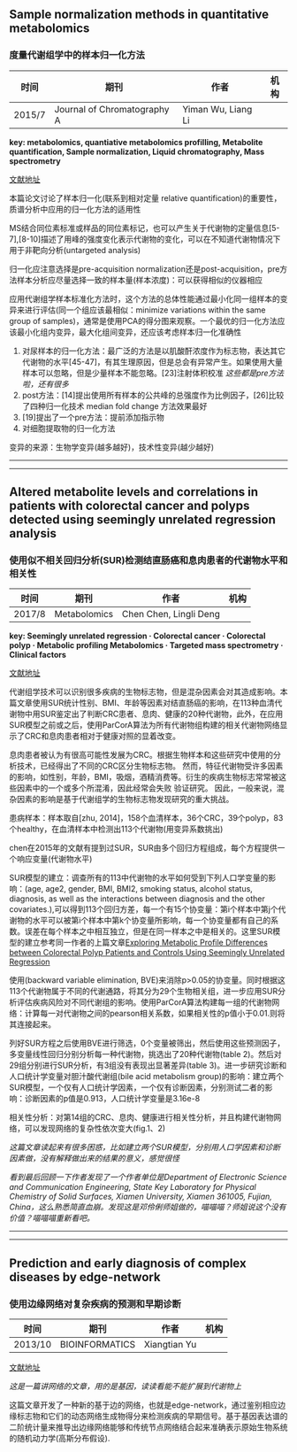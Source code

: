 ## Sample normalization methods in quantitative metabolomics
### 度量代谢组学中的样本归一化方法

时间 | 期刊 | 作者 | 机构
-|-|-|-
2015/7 | Journal of Chromatography A| Yiman Wu, Liang Li | |

**key: metabolomics, quantiative metabolomics profilling, Metabolite quantification, Sample normalization, Liquid chromatography, Mass spectrometry**

[文献地址](https://www.ncbi.nlm.nih.gov/pubmed/26763302)

本篇论文讨论了样本归一化(联系到相对定量 relative quantification)的重要性，质谱分析中应用的归一化方法的适用性

MS结合同位素标准或样品的同位素标记，也可以产生关于代谢物的定量信息[5-7],[8-10]描述了用峰的强度变化表示代谢物的变化，可以在不知道代谢物情况下用于非靶向分析(untargeted analysis)

归一化应注意选择是pre-acquisition normalization还是post-acquisition，pre方法样本分析应尽量选择一致的样本量(样本浓度)：可以获得相似的仪器相应

应用代谢组学样本标准化方法时，这个方法的总体性能通过最小化同一组样本的变异来进行评估(同一个组应该最相似：minimize variations within the same group of samples)，通常是使用PCA的得分图来观察。一个最优的归一化方法应该最小化组内变异，最大化组间变异，还应该考虑样本归一化准确性

1. 对尿样本的归一化方法：最广泛的方法是以肌酸酐浓度作为标志物，表达其它代谢物的水平[45-47]，有其生理原因，但是总会有异常产生。如果使用大量样本可以忽略，但是少量样本不能忽略。[23]注射体积校准 *这些都是pre方法啦，还有很多*
2. post方法：[14]提出使用所有样本的公共峰的总强度作为比例因子，[26]比较了四种归一化技术 median fold change 方法效果最好
3. [19]提出了一个pre方法：提前添加指示物
4. 对细胞提取物的归一化方法

变异的来源：生物学变异(越多越好)，技术性变异(越少越好)

***
***

## Altered metabolite levels and correlations in patients with colorectal cancer and polyps detected using seemingly unrelated regression analysis

### 使用似不相关回归分析(SUR)检测结直肠癌和息肉患者的代谢物水平和相关性

时间 | 期刊 | 作者 | 机构
-|-|-|-
2017/8 | Metabolomics | Chen Chen,  Lingli Deng | 

**key: Seemingly unrelated regression · Colorectal cancer · Colorectal polyp · Metabolic profiling Metabolomics · Targeted mass spectrometry · Clinical factors**

[文献地址](https://link.springer.com/article/10.1007%2Fs11306-017-1265-0)

代谢组学技术可以识别很多疾病的生物标志物，但是混杂因素会对其造成影响。本篇文章使用SUR统计性别、BMI、年龄等因素对结直肠癌的影响，在113种血清代谢物中用SUR鉴定出了判断CRC患者、息肉、健康的20种代谢物，此外，在应用SUR模型之前或之后，使用ParCorA算法为所有代谢物组构建的相关代谢物网络显示了CRC和息肉患者相对于健康对照的显着改变。

息肉患者被认为有很高可能性发展为CRC。根据生物样本和这些研究中使用的分析技术，已经得出了不同的CRC区分生物标志物。 然而，特征代谢物受许多因素的影响，如性别，年龄，BMI，吸烟，酒精消费等。衍生的疾病生物标志常常被这些因素中的一个或多个所混淆，因此经常会失败 验证研究。 因此，一般来说，混杂因素的影响是基于代谢组学的生物标志物发现研究的重大挑战。

患病样本：样本取自[zhu, 2014]，158个血清样本，36个CRC，39个polyp，83个healthy，在血清样本中检测出113个代谢物(用变异系数挑出)

chen在2015年的文献有提到过SUR，SUR由多个回归方程组成，每个方程提供一个响应变量(代谢物水平)

SUR模型的建立：调查所有的113中代谢物的水平如何受到下列人口学变量的影响：(age, age2, gender, BMI, BMI2, smoking status, alcohol status, diagnosis, as well as the interactions between diagnosis and the other covariates.),可以得到113个回归方差，每一个有15个协变量：第i个样本中第j个代谢物的水平可以被第i个样本中第k个协变量所影响，每一个协变量都有自己的系数。误差在每个样本之中相互独立，但是在同一样本之中是相关的。这里SUR模型的建立参考同一作者的上篇文章[Exploring Metabolic Profile Differences between Colorectal Polyp Patients and Controls Using Seemingly Unrelated Regression](https://www.ncbi.nlm.nih.gov/pmc/articles/PMC4729298/)

使用(backward variable elimination, BVE)来消除p>0.05的协变量。同时根据这113个代谢物属于不同的代谢通路，将其分为29个生物相关组，进一步应用SUR分析评估疾病风险对不同代谢组的影响。使用ParCorA算法构建每一组的代谢物网络：计算每一对代谢物之间的pearson相关系数，如果相关性的p值小于0.01.则将其连接起来。

列好SUR方程之后使用BVE进行筛选，0个变量被筛出，然后使用这些预测因子，多变量线性回归分别分析每一种代谢物，挑选出了20种代谢物(table 2)。然后对29组分别进行SUR分析，有3组没有表现出显著差异(table 3)。进一步研究诊断和人口统计学变量对胆汁酸代谢组(bile acid metabolism group)的影响：建立两个SUR模型，一个仅有人口统计学因素，一个仅有诊断因素，分别测试二者的影响：诊断因素的p值是0.913，人口统计学变量是3.16e-8

相关性分析：对第14组的CRC、息肉、健康进行相关性分析，并且构建代谢物网络，可以发现网络的复杂性依次变大(fig.1、2)

*这篇文章读起来有很多困惑，比如建立两个SUR模型，分别用人口学因素和诊断因素做，没有解释做出来的结果的意义，感觉很怪*

*看到最后回顾一下作者发现了一个作者单位是Department of Electronic Science and Communication Engineering, State Key Laboratory for Physical Chemistry of Solid Surfaces, Xiamen University, Xiamen 361005, Fujian, China，这么熟悉简直血崩。发现这是邓伶俐师姐做的，喵喵喵？师姐说这个没有价值？喵喵喵重新看吧。*

***
***

## Prediction and early diagnosis of complex diseases by edge-network

### 使用边缘网络对复杂疾病的预测和早期诊断

时间 | 期刊 | 作者 | 机构
-|-|-|-
2013/10 | BIOINFORMATICS | Xiangtian Yu | |

[文献地址](https://academic.oup.com/bioinformatics/article-lookup/doi/10.1093/bioinformatics/btt620)

*这是一篇讲网络的文章，用的是基因，读读看能不能扩展到代谢物上*

这篇文章开发了一种新的基于边的网络，也就是edge-network，通过鉴别相应边缘标志物和它们的动态网络生成物得分来检测疾病的早期信号。基于基因表达谱的二阶统计量来推导出边缘网络能够和传统节点网络结合起来准确表示原始生物系统的随机动力学(高斯分布假设).
